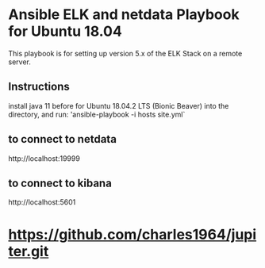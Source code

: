 # Ansible ELK and netdata Playbook for Ubuntu 18.04
This playbook is for setting up version 5.x of the ELK Stack on a remote server. 
 ## Instructions
install java 11 before for Ubuntu 18.04.2 LTS (Bionic Beaver)
into the directory, and run:
 'ansible-playbook -i hosts site.yml`
 ## to connect to netdata
 http://localhost:19999
 ## to connect to kibana
 http://localhost:5601

# https://github.com/charles1964/jupiter.git
